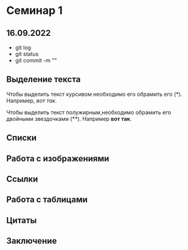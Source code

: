 # Семинар 1
## 16.09.2022
* git log
* git status
* git commit -m ""
## Выделение текста

Чтобы выделить текст курсивом необходимо его обрамить его (*). Например, *вот так*.

Чтобы выделить текст полужирным,необходимо обрамить его двойными звездочками (**). Например **вот так**.

## Списки

## Работа с изображениями

## Ссылки

## Работа с таблицами

## Цитаты

## Заключение